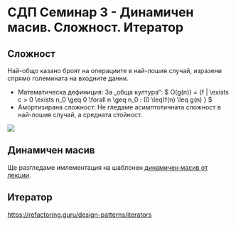 # СДП Семинар 3 - Динамичен масив. Сложност. Итератор

## Сложност

Най-общо казано броят на операциите в най-лошия случай, изразени спрямо големината на входните данни.

- Математическа дефиниция: За „обща култура“:
$
O(g(n)) = \{f | \exists c > 0 \exists n_0 \geq 0 \forall n \geq n_0 : (0 \leq)f(n) \leq g(n) \}
$
- Амортизирана сложност: Не гледаме асимптотичната сложност в най-лошия случай, а средната стойност.

![](https://upload.wikimedia.org/wikipedia/commons/thumb/7/7e/Comparison_computational_complexity.svg/2560px-Comparison_computational_complexity.svg.png)

## Динамичен масив

Ще разгледаме имлементация на шаблонен [динамичен масив от лекции](../../../../Лекции/примери/линейни%20СД/DynamicArray).

## Итератор

https://refactoring.guru/design-patterns/iterators

